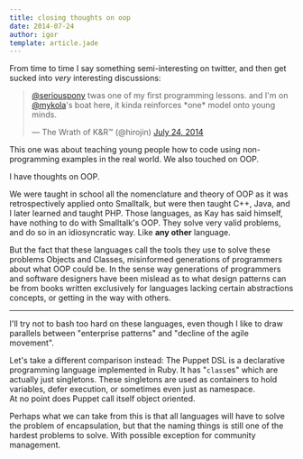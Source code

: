```yaml
---
title: closing thoughts on oop
date: 2014-07-24
author: igor
template: article.jade
---
```


From time to time I say something semi-interesting on twitter, and then get
sucked into *very* interesting discussions:

<blockquote class="twitter-tweet" lang="en"><p><a href="https://twitter.com/seriouspony">@seriouspony</a> twas one of my first programming lessons.&#10;and I&#39;m on <a href="https://twitter.com/mykola">@mykola</a>&#39;s boat here, it kinda reinforces *one* model onto young minds.</p>&mdash; The Wrath of K&amp;R™ (@hirojin) <a href="https://twitter.com/hirojin/statuses/492339244225273857">July 24, 2014</a></blockquote>
<script async src="//platform.twitter.com/widgets.js" charset="utf-8"></script>

This one was about teaching young people how to code using non-programming
examples in the real world. We also touched on OOP.

I have thoughts on OOP.

<span class="more"></span>

We were taught in school all the nomenclature and theory of OOP as it was
retrospectively applied onto Smalltalk, but were then taught C++, Java, and I
later learned and taught PHP.
Those languages, as Kay has said himself, have nothing to do with Smalltalk's
OOP. They solve very valid problems, and do so in an idiosyncratic way. Like
**any other** language.

But the fact that these languages call the tools they use to solve these
problems Objects and Classes, misinformed generations of programmers about what
OOP could be. In the sense way generations of programmers and software
designers have been mislead as to what design patterns can be from books
written exclusively for languages lacking certain abstractions concepts, or
getting in the way with others.

---

I'll try not to bash too hard on these languages, even though I like to draw
parallels between "enterprise patterns" and "decline of the agile movement".

Let's take a different comparison instead: The Puppet DSL is a declarative
programming language implemented in Ruby. It has "`class`es" which are actually
just singletons. These singletons are used as containers to hold variables,
defer execution, or sometimes even just as namespace.  
At no point does Puppet call itself object oriented.

Perhaps what we can take from this is that all languages will have to solve the
problem of encapsulation, but that the naming things is still one of the
hardest problems to solve. With possible exception for community management.
